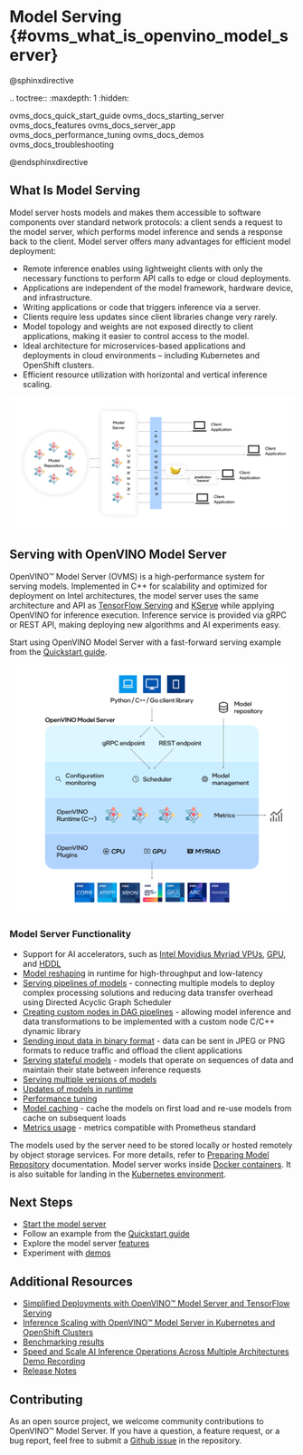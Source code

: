 # Model Serving {#ovms_what_is_openvino_model_server}

@sphinxdirective

.. toctree::
   :maxdepth: 1
   :hidden:

   ovms_docs_quick_start_guide
   ovms_docs_starting_server
   ovms_docs_features
   ovms_docs_server_app
   ovms_docs_performance_tuning
   ovms_docs_demos
   ovms_docs_troubleshooting

@endsphinxdirective

## What Is Model Serving

Model server hosts models and makes them accessible to software components over standard network protocols: a client sends a request to the model server, which performs model inference and sends a response back to the client. Model server offers many advantages for efficient model deployment: 

- Remote inference enables using lightweight clients with only the necessary functions to perform API calls to edge or cloud deployments.
- Applications are independent of the model framework, hardware device, and infrastructure.
- Writing applications or code that triggers inference via a server.
- Clients require less updates since client libraries change very rarely.
- Model topology and weights are not exposed directly to client applications, making it easier to control access to the model.
- Ideal architecture for microservices-based applications and deployments in cloud environments – including Kubernetes and OpenShift clusters.
- Efficient resource utilization with horizontal and vertical inference scaling.

![OVMS diagram](ovms_diagram.png)

## Serving with OpenVINO Model Server

OpenVINO&trade; Model Server (OVMS) is a high-performance system for serving models. Implemented in C++ for scalability and optimized for deployment on Intel architectures, the model server uses the same architecture and API as [TensorFlow Serving](https://github.com/tensorflow/serving) and [KServe](https://github.com/kserve/kserve) while applying OpenVINO for inference execution. Inference service is provided via gRPC or REST API, making deploying new algorithms and AI experiments easy.

Start using OpenVINO Model Server with a fast-forward serving example from the [Quickstart guide](ovms_quickstart.md).

![OVMS picture](ovms_high_level.png)

### Model Server Functionality 

- Support for AI accelerators, such as 
[Intel Movidius Myriad VPUs](https://docs.openvino.ai/2022.2/openvino_docs_OV_UG_supported_plugins_MYRIAD.html), 
[GPU](https://docs.openvino.ai/2022.2/openvino_docs_OV_UG_supported_plugins_GPU.html), and 
[HDDL](https://docs.openvino.ai/2022.2/openvino_docs_OV_UG_supported_plugins_HDDL.html) 
- [Model reshaping](shape_batch_size_and_layout.md) in runtime for high-throughput and low-latency
- [Serving pipelines of models](dag_scheduler.md) - connecting multiple models to deploy complex processing solutions and reducing data transfer overhead using Directed Acyclic Graph Scheduler
- [Creating custom nodes in DAG pipelines](custom_node_development.md) - allowing model inference and data transformations to be implemented with a custom node C/C++ dynamic library
- [Sending input data in binary format](binary_input.md) - data can be sent in JPEG or PNG formats to reduce traffic and offload the client applications
- [Serving stateful models](stateful_models.md) - models that operate on sequences of data and maintain their state between inference requests
- [Serving multiple versions of models](model_version_policy.md) 
- [Updates of models in runtime](online_config_changes.md) 
- [Performance tuning](performance_tuning.md)
- [Model caching](model_cache.md) - cache the models on first load and re-use models from cache on subsequent loads
- [Metrics usage](metrics.md) - metrics compatible with Prometheus standard

The models used by the server need to be stored locally or hosted remotely by object storage services. For more details, refer to [Preparing Model Repository](./models_repository.md) documentation. Model server works inside [Docker containers](docker_container.md). It is also suitable for landing in the [Kubernetes environment](../deploy/README.md).

## Next Steps

- [Start the model server](docker_container.md)
- Follow an example from the [Quickstart guide](ovms_quickstart.md) 
- Explore the model server [features](features.md)
- Experiment with [demos](../demos/README.md)  

## Additional Resources

* [Simplified Deployments with OpenVINO™ Model Server and TensorFlow Serving](https://community.intel.com/t5/Blogs/Tech-Innovation/Artificial-Intelligence-AI/Simplified-Deployments-with-OpenVINO-Model-Server-and-TensorFlow/post/1353218) 
* [Inference Scaling with OpenVINO™ Model Server in Kubernetes and OpenShift Clusters](https://www.intel.com/content/www/us/en/developer/articles/technical/deploy-openvino-in-openshift-and-kubernetes.html) 
* [Benchmarking results](https://docs.openvino.ai/2022.1/openvino_docs_performance_benchmarks_ovms.html) 
* [Speed and Scale AI Inference Operations Across Multiple Architectures Demo Recording](https://techdecoded.intel.io/essentials/speed-and-scale-ai-inference-operations-across-multiple-architectures/?elq_cid=3646480_ts1607680426276&erpm_id=6470692_ts1607680426276) 
* [Release Notes](https://github.com/openvinotoolkit/model_server/releases) 
## Contributing

As an open source project, we welcome community contributions to OpenVINO&trade; Model Server. If you have a question, a feature request, or a bug report, feel free to submit a [Github issue](https://github.com/openvinotoolkit/model_server) in the repository.